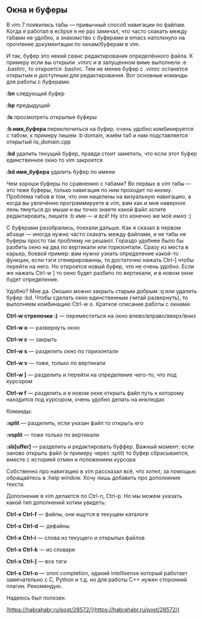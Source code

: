 ## Окна и буферы

В vim 7 появились табы — привычный способ навигации по файлам. Когда я работал в eclipse я не раз замечал, что часто скакать между табами не удобно, а знакомство с буферами в emacs натолкнуло на прочтение документации по окнам/буферам в vim.

И так, буфер это некий сеанс редактирования определённого файла. К примеру если вы открыли .vimrc и в запущенном виме выполнели :e .bashrc, то откроется .bashrc. Тем не менее буфер с .vimrc останется открытым и доступным для редактирования. Вот основные команды для работы с буферами:

**:bn** следующий буфер

**:bp** предыдущий

**:ls** просмотреть открытые буферы

**:b имя_буфера** переключиться на буфер, очень удобно комбинируется с табом, к примеру пишем :b domain, жмём таб и нам подставляется открытый iis_domain.cpp

**:bd** удалить текущий буфер, правда стоит заметить, что если этот буфер единственное окно то vim закроется

**:bd имя_буфера** удалить буфер по имени

Чем хороши буферы по сравнению с табами? Во первых в vim табы — это теже буферы, только навигация по ним проходит по иному. Проблема табов в том, что они нацелены на визуальную навигацию, а когда вы увлечённо программируете в vim, вам как и мне наверное лень тянуться до мыши и вы точно знаете какой файл хотите редактировать, пишите :b имя — и всё! Ну это конечно же моё имхо :)

С буферами разобрались, поехали дальше. Как я сказал в первом абзаце — иногда нужно часто скакать между файлами, и не табы не буферы просто так проблему не решают. Гораздо удобнее было бы разбить окно на два по вертикали или горизонтали. Сразу из места в карьер, боевой пример: вам нужно узнать определение какой-то функции, если тэги сгенерированны, то достаточно нажать Ctrl-] чтобы перейти на него. Но откроется новый буфер, что не очень удобно. Если же нажать Ctrl-w ] то окно будет разбито по вертикали, и в новом окне будет определение.

Удобно? Мне да. Окошко можно закрыть старым добрым :q или удалить буфер :bd. Чтобы сделать окно единственным (читай развернуть), то выполняем комбинацию Ctrl-w o. Краткое описание работы с окнами:

**Ctrl-w стрелочки :)** — переместиться на окно влево/вправо/вверх/вниз

**Сtrl-w o** — развернуть окно

**Ctrl-w c** — закрыть

**Ctrl-w s** — разделить окно по горизонтали

**Ctrl-w v** — тоже, только по вертикали

**Ctrl-w ]** — разделить и перейти на определение чего-то, что под курсором

**Ctrl-w f** — разделить и в новом окне открыть файл путь к которому находится под курсором, очень удобно делать на инклюдах

Команды:

**:split** — разделить, если указан файл то открыть его

**:vsplit** — тоже только по вертикали

**:sb[uffer]** — разделить и редактировать буффер. Важный момент: если заново открыть файл (к примеру через :split) то буфер сбрасывается, вместе с историей отмен и положением курсора

Собственно про навигацию в vim рассказал всё, что хотел, за помощью обращайтесь в :help window. Хочу лишь добавить про дополнение текста.

Дополнение в vim делается по Ctrl-n, Ctrl-p. Но мы можем указать какой тип дополнений хотим увидеть:

**Ctrl-x Ctrl-f** — файлы, они ищутся в текущем каталоге

**Ctrl-x Ctrl-d** — дефайны

**Ctrl-x Ctrl-i** — слова из текущего и открытых файлов

**Ctrl-x Ctrl-k** — из словаря

**Ctrl-x Ctrl-]** — все тэги

**Ctrl-x Ctrl-o** — omni completion, эдакий intellisense который работает замечательно с C, Python и т.д. но для работы C++ нужен сторонний плагин. Рекомендую.

Надеюсь был полезен.

[https://habrahabr.ru/post/28572/](https://habrahabr.ru/post/28572/)



